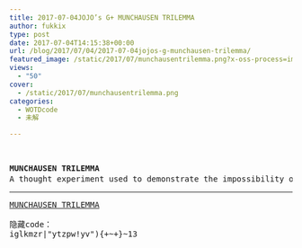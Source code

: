 ```yaml
---
title: 2017-07-04JOJO’s G+ MUNCHAUSEN TRILEMMA
author: fukkix
type: post
date: 2017-07-04T14:15:38+00:00
url: /blog/2017/07/04/2017-07-04jojos-g-munchausen-trilemma/
featured_image: /static/2017/07/munchausentrilemma.png?x-oss-process=image/resize,m_fill,w_638,h_220
views:
  - "50"
cover:
  - /static/2017/07/munchausentrilemma.png
categories:
  - WOTDcode
  - 未解

---
```

&nbsp;

<pre><strong>MUNCHAUSEN TRILEMMA
</strong>A thought experiment used to demonstrate the impossibility of proving any truth, even in the fields of logic and mathematics.在逻辑和数学上证明不可能同时达成所有条件的一个思想实验。（<strong>三元悖论</strong>）<!--more--></pre>

* * *

<pre><a href="https://jojoingresswotd.github.io/2017/20/MUNCHAUSENTRILEMMA.html">MUNCHAUSEN TRILEMMA</a>

隐藏code：
iglkmzr|"ytzpw!yv"){+~+}~13</pre>